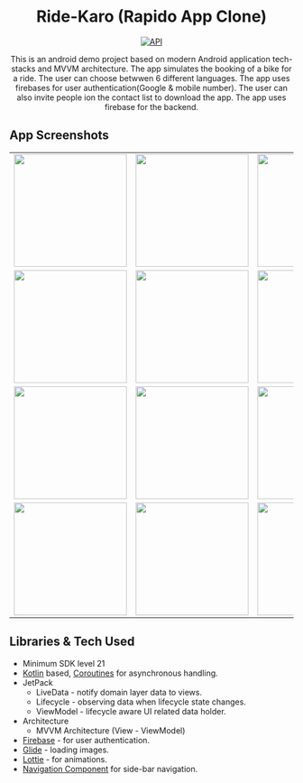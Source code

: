 <h1 align="center">Ride-Karo (Rapido App Clone)</h1>
<p align="center">
  <a href="https://android-arsenal.com/api?level=29"><img alt="API" src="https://img.shields.io/badge/API-21%2B-brightgreen.svg?style=flat"/></a>
</p>
<p align="center">  
This is an android demo project based on modern Android application tech-stacks and MVVM architecture. The app simulates the booking of a bike for a ride. The user can choose betwwen 6 different languages. The app uses firebases for user authentication(Google & mobile number). The user can also invite people ion the contact list to download the app. The app uses firebase for the backend.
</p>

## App Screenshots

<table>
  <tr>
    <td><img src="https://user-images.githubusercontent.com/68690160/133399591-99d2b916-f3cd-49fe-a442-ed9e6f022eec.jpeg" width="200"/></td>
      <td><img src="https://user-images.githubusercontent.com/68690160/133400449-b753572f-7258-4ee0-ac1f-77a53a17d211.jpeg" width="200"/></td>  
      <td><img src="https://user-images.githubusercontent.com/68690160/133400550-c15faa81-88bb-4efe-951d-ef86e46a99bc.jpeg" width="200"/></td>  
      <td><img src="https://user-images.githubusercontent.com/68690160/133400653-b7932bf5-da0f-4c97-8c3e-61e0c2ad9af9.jpeg" width="200"/></td>  
      <td><img src="https://user-images.githubusercontent.com/68690160/133400765-28d1ac18-2421-4ee0-a670-8af1d99e1905.jpeg" width="200"/></td>  
  </tr>
  <tr>
     <td><img src="https://user-images.githubusercontent.com/68690160/133401074-a92e5b2e-5dd1-4742-acc5-3d9bfd6bab50.png" width="200"/></td>
     <td><img src="https://user-images.githubusercontent.com/68690160/133402123-07ec3dc9-8a4d-4bd6-99cd-f1e052522021.jpg" width="200"/></td>
     <td><img src="https://user-images.githubusercontent.com/68690160/133402390-064ca8df-6311-4360-803f-dfa552cfe423.jpeg" width="200"/></td>
     <td><img src="https://user-images.githubusercontent.com/68690160/133402382-1b211692-f1c9-4154-b9e9-03054e0063e6.jpeg" width="200"/></td>
     <td><img src="https://user-images.githubusercontent.com/68690160/133402884-374f28f9-e1c5-48ff-b97f-cf8a43cc00fb.png" width="200"/></td>
  </tr>
  
  <tr>
    <td><img src="https://user-images.githubusercontent.com/68690160/133403210-e499bb9b-d59a-448e-be8d-771317948f07.jpeg" width="200"/></td>
    <td><img src="https://user-images.githubusercontent.com/68690160/133403685-1674affe-a8e1-4a92-b280-b8a5b8322d62.jpeg" width="200"/></td>
    <td><img src="https://user-images.githubusercontent.com/68690160/133404181-32ec464e-e372-4c25-a1aa-43030319397a.jpg" width="200"/></td>
    <td><img src="https://user-images.githubusercontent.com/68690160/133404449-6d6bad25-9150-4115-95fa-8b402bfd2ae5.jpg" width="200"/></td>
    <td><img src="https://user-images.githubusercontent.com/68690160/133404615-151691a0-ca79-48d3-8ad0-6bfbff07c3e8.jpg" width="200"/></td>
  </tr>
    <tr>
    <td><img src="https://user-images.githubusercontent.com/68690160/133404941-4b944853-2c1a-4979-b73d-f926ba483433.jpg" width="200"/></td>
    <td><img src="https://user-images.githubusercontent.com/68690160/133405261-9caccfdd-c8b5-4d46-9034-47a77015ef6a.jpg" width="200"/></td>
    <td><img src="https://user-images.githubusercontent.com/68690160/133405486-9445b6ee-e0a1-4968-9875-d0607135a877.jpg" width="200"/></td>
    <td><img src="https://user-images.githubusercontent.com/68690160/133405618-2fd17f8f-59b9-41dc-a4c7-97ed62f2961b.jpg" width="200"/></td>
    <td><img src="https://user-images.githubusercontent.com/68690160/133405721-fb10a842-5c20-4dfd-9ecd-7dfde0e71052.jpg" width="200"/></td>
  </tr>
 </table>























## Libraries & Tech Used
- Minimum SDK level 21
- [Kotlin](https://kotlinlang.org/) based, [Coroutines](https://github.com/Kotlin/kotlinx.coroutines) for asynchronous handling.
- JetPack
  - LiveData - notify domain layer data to views.
  - Lifecycle - observing data when lifecycle state changes.
  - ViewModel - lifecycle aware UI related data holder.
- Architecture
  - MVVM Architecture (View - ViewModel) 
- [Firebase](https://firebase.google.com/) - for user authentication. 
- [Glide](https://github.com/bumptech/glide) - loading images.
- [Lottie](https://github.com/airbnb/lottie-android) - for animations.
- [Navigation Component](https://developer.android.com/jetpack/androidx/releases/navigation) for side-bar navigation.








